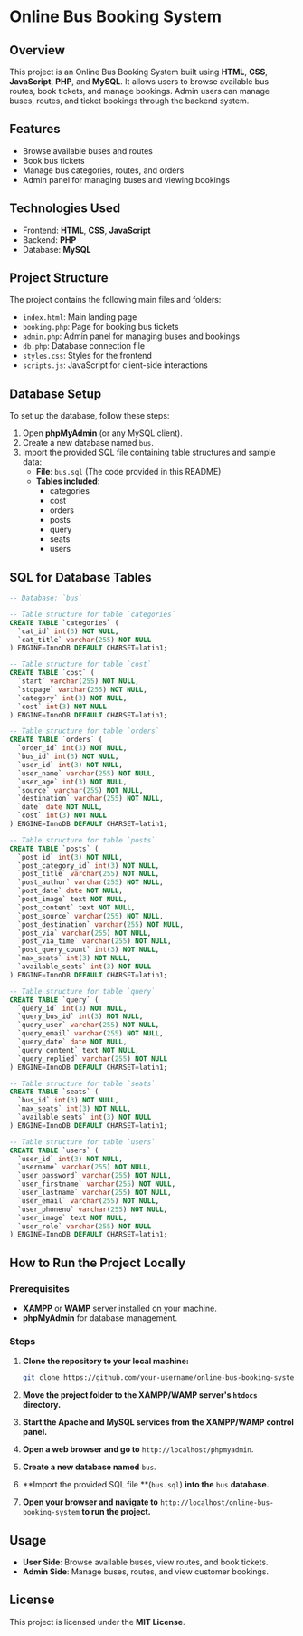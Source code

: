 # Online Bus Booking System

## Overview
This project is an Online Bus Booking System built using **HTML**, **CSS**, **JavaScript**, **PHP**, and **MySQL**. It allows users to browse available bus routes, book tickets, and manage bookings. Admin users can manage buses, routes, and ticket bookings through the backend system.

## Features
- Browse available buses and routes
- Book bus tickets
- Manage bus categories, routes, and orders
- Admin panel for managing buses and viewing bookings

## Technologies Used
- Frontend: **HTML**, **CSS**, **JavaScript**
- Backend: **PHP**
- Database: **MySQL**

## Project Structure
The project contains the following main files and folders:
- `index.html`: Main landing page
- `booking.php`: Page for booking bus tickets
- `admin.php`: Admin panel for managing buses and bookings
- `db.php`: Database connection file
- `styles.css`: Styles for the frontend
- `scripts.js`: JavaScript for client-side interactions

## Database Setup
To set up the database, follow these steps:

1. Open **phpMyAdmin** (or any MySQL client).
2. Create a new database named `bus`.
3. Import the provided SQL file containing table structures and sample data:
   - **File**: `bus.sql` (The code provided in this README)
   - **Tables included**:
     - categories
     - cost
     - orders
     - posts
     - query
     - seats
     - users

## SQL for Database Tables

```sql
-- Database: `bus`

-- Table structure for table `categories`
CREATE TABLE `categories` (
  `cat_id` int(3) NOT NULL,
  `cat_title` varchar(255) NOT NULL
) ENGINE=InnoDB DEFAULT CHARSET=latin1;

-- Table structure for table `cost`
CREATE TABLE `cost` (
  `start` varchar(255) NOT NULL,
  `stopage` varchar(255) NOT NULL,
  `category` int(3) NOT NULL,
  `cost` int(3) NOT NULL
) ENGINE=InnoDB DEFAULT CHARSET=latin1;

-- Table structure for table `orders`
CREATE TABLE `orders` (
  `order_id` int(3) NOT NULL,
  `bus_id` int(3) NOT NULL,
  `user_id` int(3) NOT NULL,
  `user_name` varchar(255) NOT NULL,
  `user_age` int(3) NOT NULL,
  `source` varchar(255) NOT NULL,
  `destination` varchar(255) NOT NULL,
  `date` date NOT NULL,
  `cost` int(3) NOT NULL
) ENGINE=InnoDB DEFAULT CHARSET=latin1;

-- Table structure for table `posts`
CREATE TABLE `posts` (
  `post_id` int(3) NOT NULL,
  `post_category_id` int(3) NOT NULL,
  `post_title` varchar(255) NOT NULL,
  `post_author` varchar(255) NOT NULL,
  `post_date` date NOT NULL,
  `post_image` text NOT NULL,
  `post_content` text NOT NULL,
  `post_source` varchar(255) NOT NULL,
  `post_destination` varchar(255) NOT NULL,
  `post_via` varchar(255) NOT NULL,
  `post_via_time` varchar(255) NOT NULL,
  `post_query_count` int(3) NOT NULL,
  `max_seats` int(3) NOT NULL,
  `available_seats` int(3) NOT NULL
) ENGINE=InnoDB DEFAULT CHARSET=latin1;

-- Table structure for table `query`
CREATE TABLE `query` (
  `query_id` int(3) NOT NULL,
  `query_bus_id` int(3) NOT NULL,
  `query_user` varchar(255) NOT NULL,
  `query_email` varchar(255) NOT NULL,
  `query_date` date NOT NULL,
  `query_content` text NOT NULL,
  `query_replied` varchar(255) NOT NULL
) ENGINE=InnoDB DEFAULT CHARSET=latin1;

-- Table structure for table `seats`
CREATE TABLE `seats` (
  `bus_id` int(3) NOT NULL,
  `max_seats` int(3) NOT NULL,
  `available_seats` int(3) NOT NULL
) ENGINE=InnoDB DEFAULT CHARSET=latin1;

-- Table structure for table `users`
CREATE TABLE `users` (
  `user_id` int(3) NOT NULL,
  `username` varchar(255) NOT NULL,
  `user_password` varchar(255) NOT NULL,
  `user_firstname` varchar(255) NOT NULL,
  `user_lastname` varchar(255) NOT NULL,
  `user_email` varchar(255) NOT NULL,
  `user_phoneno` varchar(255) NOT NULL,
  `user_image` text NOT NULL,
  `user_role` varchar(255) NOT NULL
) ENGINE=InnoDB DEFAULT CHARSET=latin1;
```

## How to Run the Project Locally

### Prerequisites
- **XAMPP** or **WAMP** server installed on your machine.
- **phpMyAdmin** for database management.

### Steps
1. **Clone the repository to your local machine:**

   ```bash
   git clone https://github.com/your-username/online-bus-booking-system.git

2. **Move the project folder to the XAMPP/WAMP server's **`htdocs`** directory.**

3. **Start the **Apache** and **MySQL** services from the XAMPP/WAMP control panel.**

4. **Open a web browser and go to** `http://localhost/phpmyadmin`.

5. **Create a new database named** `bus`.

6. **Import the provided SQL file **(`bus.sql`) **into the** `bus` **database.**

7. **Open your browser and navigate to** `http://localhost/online-bus-booking-system` **to run the project.**

## Usage
- **User Side**: Browse available buses, view routes, and book tickets.
- **Admin Side**: Manage buses, routes, and view customer bookings.

## License
This project is licensed under the **MIT License**.

